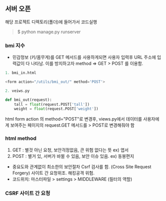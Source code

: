 
## 서버 오픈
해당 프로젝트 디렉토리(폴더)에 들어가서 코드실행

>$ python manage.py runserver

### bmi 지수
- 민감정보 (키/몸무게)를 GET 메서드를 사용하게되면 사용자 입력후 URL 주소에 입력값이 다 나타남. 이를 방지하고자 method => GET > POST 를 이용함.
```python
1. bmi_in.html

<form action="/utils/bmi_out/" method='POST'>

2. veiws.py

def bmi_out(request):
    tall = float(request.POST['tall'])
    weight = float(request.POST['weight'])

```
html form action 의 method="POST"로 변경후, views.py에서 데이터를 사용자에게 보여주는 페이지의 request.GET 메서드를 > POST로 변경해줘야 함

 ### html method
1. GET : 별것 아닌 요청, 보안걱정없음, 큰 위험 없다는 뜻 
   ex) 엽서
2. POST : 별거 있, 서버가 바뀔 수 있음, 보안 이슈 있음. 
   ex) 동봉편지
 - 중요도와 관계없이 최소한의 보안절차 Csrf 검사를 함. (Cross Site Request Forgery) 사이트 간 요청위조. 해킹공격 위험.
 - 코드위치: 마스터파일 > settings > MIDDLEWARE (필터의 역할)

### CSRF 사이트 간 요청





